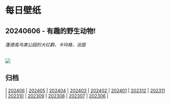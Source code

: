 # 每日壁纸

## 20240606 - 有趣的野生动物!

###### 蓬德高鸟类公园的大红鹳，卡玛格，法国

![](https://www.bing.com/th?id=OHR.CamargueFlamingos_ZH-CN4176922228_UHD.jpg)

## 归档

| [202406](/202406/README.md)
| [202405](/202405/README.md)
| [202404](/202404/README.md)
| [202403](/202403/README.md)
| [202402](/202402/README.md)
| [202401](/202401/README.md)
| [202312](/202312/README.md)
| [202311](/202311/README.md)
| [202310](/202310/README.md)
| [202309](/202309/README.md)
| [202308](/202308/README.md)
| [202307](/202307/README.md)
| [202306](/202306/README.md)
|